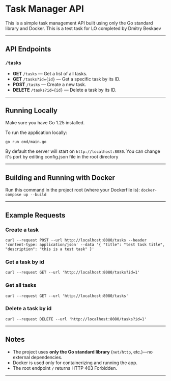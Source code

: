 # Task Manager API

This is a simple task management API built using only the Go standard library and Docker.
This is a test task for LO completed by Dmitry Beskaev

---

## API Endpoints

### `/tasks`

- **GET** `/tasks` — Get a list of all tasks.
- **GET** `/tasks?id={id}` — Get a specific task by its ID.
- **POST** `/tasks` — Create a new task.
- **DELETE** `/tasks?id={id}` — Delete a task by its ID.

---

## Running Locally

Make sure you have Go 1.25 installed.

To run the application locally:

`go run cmd/main.go`


By default the server will start on `http://localhost:8080`. You can change it's port by editing config.json file in the root directory

---

## Building and Running with Docker

Run this command in the project root (where your Dockerfile is): 
`docker-compose up --build`

---

## Example Requests

### Create a task
`curl --request POST
--url http://localhost:8080/tasks
--header 'content-type: application/json'
--data '{
"title": "test task title",
"description": "this is a test task"
}'`
### Get a task by id
`curl --request GET
--url 'http://localhost:8080/tasks?id=1'`
### Get all tasks
`curl --request GET
--url 'http://localhost:8080/tasks'`
### Delete a task by id
`curl --request DELETE
--url 'http://localhost:8080/tasks?id=1'`

---

## Notes

- The project uses **only the Go standard library** (`net/http`, etc.)—no external dependencies.
- Docker is used only for containerizing and running the app.
- The root endpoint `/` returns HTTP 403 Forbidden.

---






